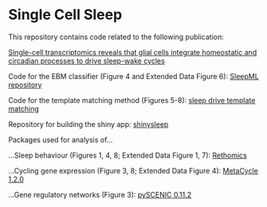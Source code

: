 Single Cell Sleep
====================================================================================================================================

This repository contains code related to the following publication:

[Single-cell transcriptomics reveals that glial cells integrate homeostatic and circadian processes to drive sleep-wake cycles](https://www.biorxiv.org/content/10.1101/2023.03.22.533150v1)


Code for the EBM classifier (Figure 4 and Extended Data Figure 6): [SleepML repository](https://github.com/shaliulab/SleepML/blob/master/README.md)

Code for the template matching method (Figures 5-8): [sleep drive template matching](https://github.com/shaliulab/Single_Cell_Sleep/tree/main/sleep_drive)

Repository for building the shiny app: [shinysleep](https://github.com/joanadopp/shinysleep)


Packages used for analysis of...

...Sleep behaviour (Figures 1, 4, 8; Extended Data Figure 1, 7): [Rethomics](https://github.com/rethomics/rethomics.github.io)

...Cycling gene expression (Figure 3, 8; Extended Data Figure 4): [MetaCycle 1.2.0](https://github.com/gangwug/MetaCycle)

...Gene regulatory networks (Figure 3): [pySCENIC 0.11.2](https://github.com/aertslab/pySCENIC)
